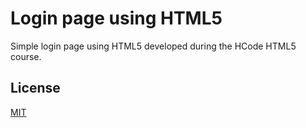 # Login page using HTML5

Simple login page using HTML5 developed during the HCode HTML5 course.

## License
[MIT](https://choosealicense.com/licenses/mit/)